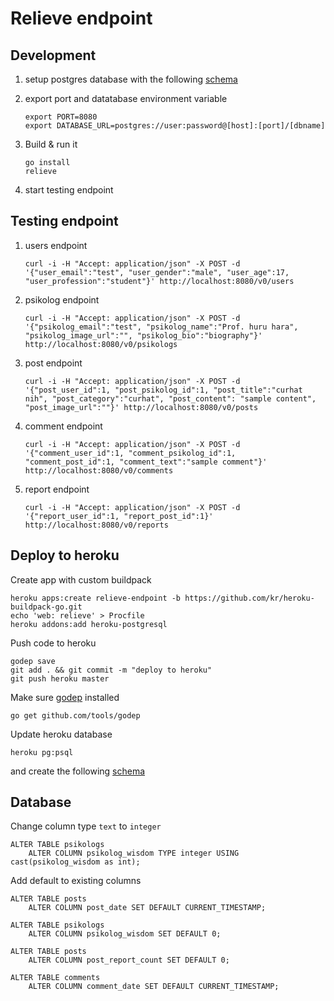 # Relieve endpoint

## Development

1. setup postgres database with the following [schema][schema]

2. export port and datatabase environment variable
    
    ```
    export PORT=8080
    export DATABASE_URL=postgres://user:password@[host]:[port]/[dbname]
    ```

3. Build & run it
    
    ```
    go install
    relieve
    ``` 

4. start testing endpoint

## Testing endpoint

1. users endpoint
    
    ```
    curl -i -H "Accept: application/json" -X POST -d '{"user_email":"test", "user_gender":"male", "user_age":17, "user_profession":"student"}' http://localhost:8080/v0/users
    ```

2. psikolog endpoint
    
    ```
    curl -i -H "Accept: application/json" -X POST -d '{"psikolog_email":"test", "psikolog_name":"Prof. huru hara", "psikolog_image_url":"", "psikolog_bio":"biography"}' http://localhost:8080/v0/psikologs
    ```

3. post endpoint
    
    ```
    curl -i -H "Accept: application/json" -X POST -d '{"post_user_id":1, "post_psikolog_id":1, "post_title":"curhat nih", "post_category":"curhat", "post_content": "sample content", "post_image_url":""}' http://localhost:8080/v0/posts
    ```

4. comment endpoint
    
    ```
    curl -i -H "Accept: application/json" -X POST -d '{"comment_user_id":1, "comment_psikolog_id":1, "comment_post_id":1, "comment_text":"sample comment"}' http://localhost:8080/v0/comments
    ```

5. report endpoint

    
    ```
    curl -i -H "Accept: application/json" -X POST -d '{"report_user_id":1, "report_post_id":1}' http://localhost:8080/v0/reports
    ```

## Deploy to heroku

Create app with custom buildpack

    heroku apps:create relieve-endpoint -b https://github.com/kr/heroku-buildpack-go.git
    echo 'web: relieve' > Procfile
    heroku addons:add heroku-postgresql

Push code to heroku

    godep save
    git add . && git commit -m "deploy to heroku"
    git push heroku master

Make sure [godep][godep] installed

    go get github.com/tools/godep

[godep]: https://github.com/tools/godep

Update heroku database

    heroku pg:psql

and create the following [schema][schema]

[schema]: https://github.com/pyk/relieve/blob/master/database/schema.sql

## Database

Change column type `text` to `integer`

    ALTER TABLE psikologs
        ALTER COLUMN psikolog_wisdom TYPE integer USING cast(psikolog_wisdom as int);

Add default to existing columns

    ALTER TABLE posts
        ALTER COLUMN post_date SET DEFAULT CURRENT_TIMESTAMP;

    ALTER TABLE psikologs
        ALTER COLUMN psikolog_wisdom SET DEFAULT 0;
    
    ALTER TABLE posts
        ALTER COLUMN post_report_count SET DEFAULT 0;
    
    ALTER TABLE comments
        ALTER COLUMN comment_date SET DEFAULT CURRENT_TIMESTAMP;